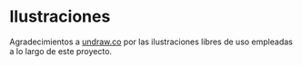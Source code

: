 # Ilustraciones

Agradecimientos a [undraw.co](https://undraw.co/illustrations) por las ilustraciones libres de uso empleadas a lo largo de este proyecto.
